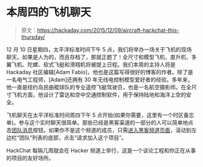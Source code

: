 # 本周四的飞机聊天

> 原文：<https://hackaday.com/2015/12/09/aircraft-hackchat-this-thursday/>

12 月 10 日星期四，太平洋标准时间下午 5 点，我们将举办一场关于飞机的现场聊天。如果是人为的，而且存档了，那就正题了！全尺寸和模型飞机、直升机、多翼飞机、陀螺、软式飞艇和滑翔机将被提上日程。我们本周的主持人将是 Hackaday 社区编辑[Adam Fabio]，他也是这篇写得很好的博客的作者。除了是一名电气工程师，[Adam]还拥有 30 年无线电控制模型爱好者的经验。多年来，他一直是纽约岛民曲棍球队的专业遥控飞艇驾驶员，也是一名航空摄影师。在全尺寸飞机方面，他设计了雷达和空中交通控制软件，用于保持陆地和海洋上空的安全。

飞机聊天在太平洋标准时间周四下午 5 点开始(如果你需要，这里有一个时区备忘单)。参与这个实时聊天很简单。那些已经是黑客渠道的一部分的人可以简单地点击[团队消息](https://hackaday.io/messages#/conversation/2369)按钮。如果你不是这个频道的成员，只需[进入黑客频道页面](https://hackaday.io/project/5373-hacker-channel)，滚动到左边栏“团队”列表的底部，点击“请求加入这个项目”。

HackChat 每隔几周就会在 Hacker 频道上举行，这是一个谈论工程和你正在从事的项目的友好场所。